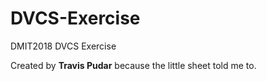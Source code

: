 # DVCS-Exercise
DMIT2018 DVCS Exercise

Created by **Travis Pudar** because the little sheet told me to.
